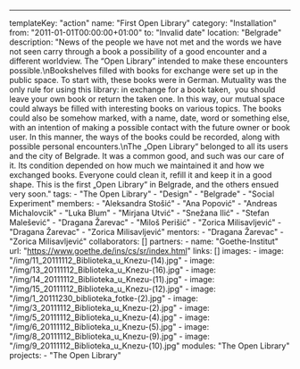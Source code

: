 ---
  templateKey: "action"
  name: "First Open Library"
  category: "Installation"
  from: "2011-01-01T00:00:00+01:00"
  to: "Invalid date"
  location: "Belgrade"
  description: "News of the people we have not met and the words we have not seen carry through a book a possibility of a good encounter and a different worldview. The “Open Library” intended to make these encounters possible.\nBookshelves filled with books for exchange were set up in the public space. To start with, these books were in German. Mutuality was the only rule for using this library: in exchange for a book taken,  you should leave your own book or return the taken one. In this way, our mutual space could always be filled with interesting books on various topics. The books could also be somehow marked, with a name, date, word or something else, with an intention of making a possible contact with the future owner or book user. In this manner, the ways of the books could be recorded, along with possible personal encounters.\nThe „Open Library“ belonged to all its users and the city of Belgrade. It was a common good, and such was our care of it. Its condition depended on how much we maintained it and how we exchanged books. Everyone could clean it, refill it and keep it in a good shape. This is the first „Open Library“ in Belgrade, and the others ensued very soon."
  tags: 
    - "The Open Library"
    - "Design"
    - "Belgrade"
    - "Social Experiment"
  members: 
    - "Aleksandra Stošić"
    - "Ana Popović"
    - "Andreas Michalovcik"
    - "Luka Blum"
    - "Mirjana Utvić"
    - "Snežana Ilić"
    - "Stefan Malešević"
    - "Dragana Žarevac"
    - "Miloš Perišić"
    - "Zorica Milisavljević"
    - "Dragana Žarevac"
    - "Zorica Milisavljević"
  mentors: 
    - "Dragana Žarevac"
    - "Zorica Milisavljević"
  collaborators: []
  partners: 
    - 
      name: "Goethe-Institut"
      url: "https://www.goethe.de/ins/cs/sr/index.html"
  links: []
  images: 
    - 
      image: "/img/11_20111112_Biblioteka_u_Knezu-(14).jpg"
    - 
      image: "/img/13_20111112_Biblioteka_u_Knezu-(16).jpg"
    - 
      image: "/img/14_20111112_Biblioteka_u_Knezu-(11).jpg"
    - 
      image: "/img/15_20111112_Biblioteka_u_Knezu-(12).jpg"
    - 
      image: "/img/1_20111230_biblioteka_fotke-(2).jpg"
    - 
      image: "/img/3_20111112_Biblioteka_u_Knezu-(2).jpg"
    - 
      image: "/img/5_20111112_Biblioteka_u_Knezu-(4).jpg"
    - 
      image: "/img/6_20111112_Biblioteka_u_Knezu-(5).jpg"
    - 
      image: "/img/8_20111112_Biblioteka_u_Knezu-(9).jpg"
    - 
      image: "/img/9_20111112_Biblioteka_u_Knezu-(10).jpg"
  modules: "The Open Library"
  projects: 
    - "The Open Library"
